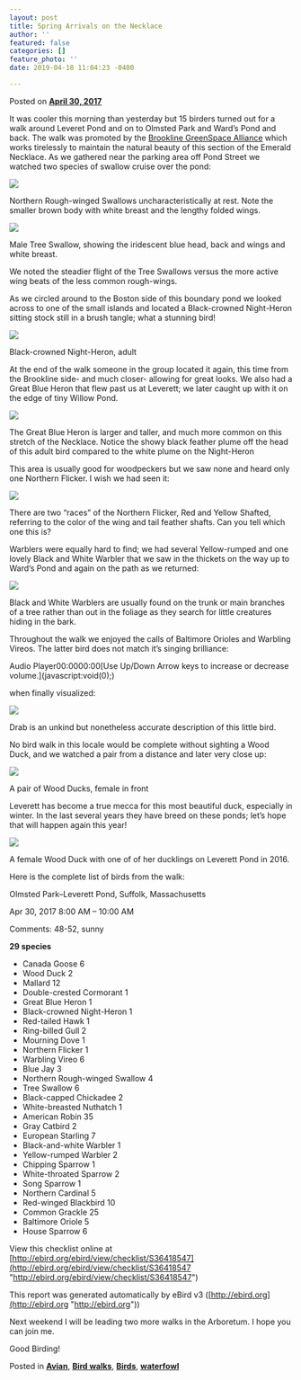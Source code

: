 ```yaml
---
layout: post
title: Spring Arrivals on the Necklace
author: ''
featured: false
categories: []
feature_photo: ''
date: 2019-04-18 11:04:23 -0400

---
```

Posted on [**April 30, 2017**](https://web.archive.org/web/20171113130623/http://www.arbotopia.com/spring-arrivals-on-the-necklace/ "5:23 pm")

It was cooler this morning than yesterday but 15 birders turned out for a walk around Leveret Pond and on to Olmsted Park and Ward’s Pond and back. The walk was promoted by the [Brookline GreenSpace Alliance](https://web.archive.org/web/20171113130623/http://www.brooklinegreenspace.org/) which works tirelessly to maintain the natural beauty of this section of the Emerald Necklace. As we gathered near the parking area off Pond Street we watched two species of swallow cruise over the pond:

![](/images/P1010018_1.jpg)

Northern Rough-winged Swallows uncharacteristically at rest. Note the smaller brown body with white breast and the lengthy folded wings.

![](/images/P1140194.jpg)

Male Tree Swallow, showing the iridescent blue head, back and wings and white breast.

We noted the steadier flight of the Tree Swallows versus the more active wing beats of the less common rough-wings.

As we circled around to the Boston side of this boundary pond we looked across to one of the small islands and located a Black-crowned Night-Heron sitting stock still in a brush tangle; what a stunning bird!

![](/images/P1130252.jpg)

Black-crowned Night-Heron, adult

At the end of the walk someone in the group located it again, this time from the Brookline side- and much closer- allowing for great looks. We also had a Great Blue Heron that flew past us at Leverett; we later caught up with it on the edge of tiny Willow Pond.

![](/images/P1120279.jpg)

The Great Blue Heron is larger and taller, and much more common on this stretch of the Necklace. Notice the showy black feather plume off the head of this adult bird compared to the white plume on the Night-Heron

This area is usually good for woodpeckers but we saw none and heard only one Northern Flicker. I wish we had seen it:

![](/images/P1100696.jpg)

There are two “races” of the Northern Flicker, Red and Yellow Shafted, referring to the color of the wing and tail feather shafts. Can you tell which one this is?

Warblers were equally hard to find; we had several Yellow-rumped and one lovely Black and White Warbler that we saw in the thickets on the way up to Ward’s Pond and again on the path as we returned:

![](/images/P1080314-3.jpg)

Black and White Warblers are usually found on the trunk or main branches of a tree rather than out in the foliage as they search for little creatures hiding in the bark.

Throughout the walk we enjoyed the calls of Baltimore Orioles and Warbling Vireos. The latter bird does not match it’s singing brilliance:

Audio Player00:0000:00\[Use Up/Down Arrow keys to increase or decrease volume.\](javascript:void(0);)

when finally visualized:

![](/images/P1030436-1.jpg)

Drab is an unkind but nonetheless accurate description of this little bird.

No bird walk in this locale would be complete without sighting a Wood Duck, and we watched a pair from a distance and later very close up:

![](/images/P1110518.jpg)

A pair of Wood Ducks, female in front

Leverett has become a true mecca for this most beautiful duck, especially in winter. In the last several years they have breed on these ponds; let’s hope that will happen again this year!

![](/images/P1130316.jpg)

A female Wood Duck with one of of her ducklings on Leverett Pond in 2016.

Here is the complete list of birds from the walk:

Olmsted Park–Leverett Pond, Suffolk, Massachusetts

Apr 30, 2017 8:00 AM – 10:00 AM

Comments: 48-52, sunny

**29 species**

* Canada Goose 6
* Wood Duck 2
* Mallard 12
* Double-crested Cormorant 1
* Great Blue Heron 1
* Black-crowned Night-Heron 1
* Red-tailed Hawk 1
* Ring-billed Gull 2
* Mourning Dove 1
* Northern Flicker 1
* Warbling Vireo 6
* Blue Jay 3
* Northern Rough-winged Swallow 4
* Tree Swallow 6
* Black-capped Chickadee 2
* White-breasted Nuthatch 1
* American Robin 35
* Gray Catbird 2
* European Starling 7
* Black-and-white Warbler 1
* Yellow-rumped Warbler 2
* Chipping Sparrow 1
* White-throated Sparrow 2
* Song Sparrow 1
* Northern Cardinal 5
* Red-winged Blackbird 10
* Common Grackle 25
* Baltimore Oriole 5
* House Sparrow 6

View this checklist online at [http://ebird.org/ebird/view/checklist/S36418547](http://ebird.org/ebird/view/checklist/S36418547 "http://ebird.org/ebird/view/checklist/S36418547")

This report was generated automatically by eBird v3 ([http://ebird.org](http://ebird.org "http://ebird.org"))

Next weekend I will be leading two more walks in the Arboretum. I hope you can join me.

Good Birding!

Posted in [**Avian**](https://web.archive.org/web/20171113130623/http://www.arbotopia.com/category/avian/), [**Bird walks**](https://web.archive.org/web/20171113130623/http://www.arbotopia.com/category/bird-walks/), [**Birds**](https://web.archive.org/web/20171113130623/http://www.arbotopia.com/category/birds/), [**waterfowl**](https://web.archive.org/web/20171113130623/http://www.arbotopia.com/category/waterfowl/)